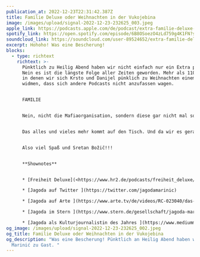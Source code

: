 ```yaml
---
publication_at: 2022-12-23T22:31:42.387Z
title: Familie Deluxe oder Weihnachten in der Vukojebina
image: /images/upload/signal-2022-12-23-232625_003.jpeg
apple_link: https://podcasts.apple.com/de/podcast/extra-familie-deluxe-oder-weihnachten-in-der-vukojebina/id1170436903?i=1000591153935
spotify_link: https://open.spotify.com/episode/6B8OSoezO4zLd759g4K1FN?si=880367f04ef94717
soundcloud_link: https://soundcloud.com/user-89524652/extra-familie-deluxe-oder-weihnachten-in-der-vukojebina
excerpt: Hohoho! Was eine Bescherung!
blocks:
  - type: richtext
    richtext: >-
      Pünktlich zu Heilig Abend haben wir nicht einfach nur ein Extra parat!
      Nein es ist die längste Folge aller Zeiten geworden. Mehr als 110 Minuten
      in denen wir sich Krsto und Danijel pünklich zu Weihnachten einem Thema
      widmen, dass sich andere Podcasts nicht anzufassen wagen.


      FAMILIE


      Nein, nicht die Mafiaorganisation, sondern diese gar nicht mal so kleine soziale Einheit, die Euch zu Weihnachten heimsucht wie andere Leute Geister. Heute geht es um Mama, Tata, Braco, Seka, Striko, Ujko, Tetka und ganz viele Rođaci. Was läuft anders bei Familien aus dem Ex-jugoslawischen Raum? Welche Arten von Familien pflegen eigentlich Gastarbeiterkinder? Und sterben bei serbischen Hochzeiten wirklich regelmäßig Menschen?


      Das alles und vieles mehr kommt auf den Tisch. Und da wir es gerade von Podcasts hatten, die sich nichts trauen, Jagoda Marinić von "Freiheit Deluxe" ist auch mit von der Partie. Denn es ist Weihnachten und wir geben gerne ein wenig von unserem Fame ab.


      Also viel Spaß und Sretan Božič!!! 


      **Shownotes** 


      * [Freiheit Deluxe](<https://www.hr2.de/podcasts/freiheit_deluxe/index.html>) - der Podcast von Jagoda[](https://www.hr2.de/podcasts/freiheit_deluxe/index.html)

      * [Jagoda auf Twitter ](https://twitter.com/jagodamarinic)

      * [Jagoda auf Arte ](https://www.arte.tv/de/videos/RC-023040/das-buch-meines-lebens/)

      * [Jagoda im Stern ](https://www.stern.de/gesellschaft/jagoda-marinic/besinnlichkeit--warum-sie-zum-jahresende-voellig-ueberbewertet-ist-33030970.html)

      * [Jagoda als Kulturjournalistin des Jahres ](https://www.mediummagazin.de/preistraeger/_/_/jagoda-marinic/)
og_image: /images/upload/signal-2022-12-23-232625_002.jpeg
og_title: Familie Deluxe oder Weihnachten in der Vukojebina
og_description: "Was eine Bescherung! Pünktlich an Heilig Abend haben wir Jagoda
  Marinić zu Gast. "
---
```

